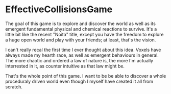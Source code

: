 # EffectiveCollisionsGame

The goal of this game is to explore and discover the world as well as its emergent fundamental physical and chemical reactions to survive. It's a little bit like the recent "Noita" title, except you have the freedom to explore a huge open world and play with your friends; at least, that's the vision. 

I can't really recal the first time I ever thought about this idea. Voxels have always made my hearth race, as well as emergent behaviours in general. The more chaotic and ordered a law of nature is, the more I'm actually interrested in it, as counter intuitive as that law might be. 

That's the whole point of this game. I want to be be able to discover a whole proceduraly driven world even though I myself have created it all from scratch. 
